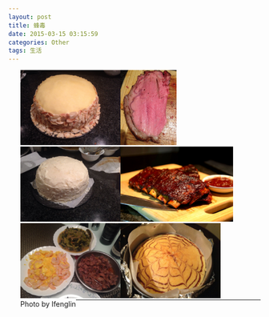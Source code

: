 ```yaml
---
layout: post
title: 蜂毒
date: 2015-03-15 03:15:59
categories: Other
tags: 生活
---
```


<style>li{float:left;list-style:none;margin:0}</style>
<ul>
<li><img src="/pic/fengdu/image.jpeg" widht="200" height="150" /></li>
<li><img src="/pic/fengdu/1419994471000.jpg" widht="200" height="150" /></li>
<li><img src="/pic/fengdu/1419793469000.jpg" widht="200" height="150" /></li>
<li><img src="/pic/fengdu/IMG_0116-modified.JPG" widht="200" height="150" /></li>
<li><img src="/pic/fengdu/image (1).jpeg" widht="200" height="150" /></li>
<li><img src="/pic/fengdu/1424547241000.jpg" widht="200" height="150" /></li>
</ul>
<p style="clear:left;"></p>

- Photo by Ifenglin

---
